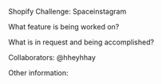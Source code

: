 Shopify Challenge: Spaceinstagram

What feature is being worked on?


What is in request and being accomplished?

Collaborators: @hheyhhay

Other information:

